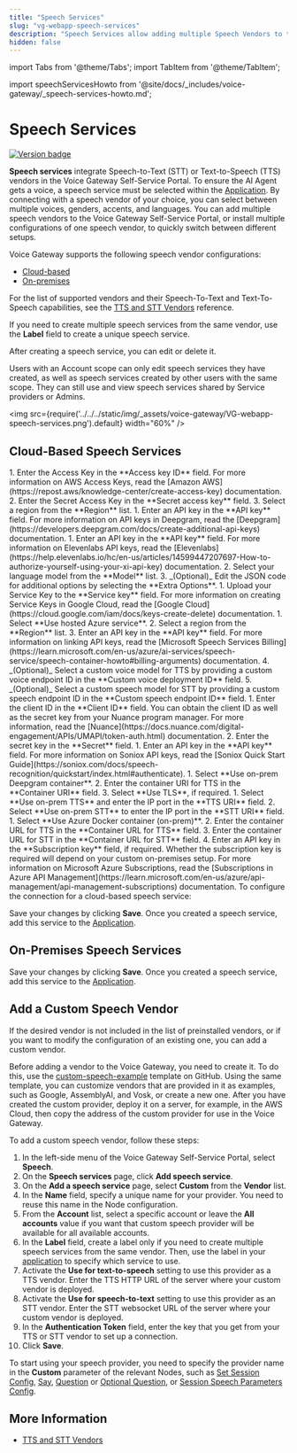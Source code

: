 ```yaml
---
title: "Speech Services" 
slug: "vg-webapp-speech-services" 
description: "Speech Services allow adding multiple Speech Vendors to the Voice Gateway portal"
hidden: false
---
```



import Tabs from '@theme/Tabs';
import TabItem from '@theme/TabItem';

import speechServicesHowto from '@site/docs/_includes/voice-gateway/_speech-services-howto.md';

# Speech Services

<a href="Updated"><img src="https://img.shields.io/badge/Updated_in-v4.77-blue" alt="Version badge" /></a>

**Speech services** integrate Speech-to-Text (STT) or Text-to-Speech (TTS) vendors in the Voice Gateway Self-Service Portal. To ensure the AI Agent gets a voice, a speech service must be selected within the [Application](./applications.md). By connecting with a speech vendor of your choice, you can select between multiple voices, genders, accents, and languages. You can add multiple speech vendors to the Voice Gateway Self-Service Portal, or install multiple configurations of one speech vendor, to quickly switch between different setups.

Voice Gateway supports the following speech vendor configurations:

- [Cloud-based](#cloud-based-speech-services)
- [On-premises](#on-premises-speech-services)

For the list of supported vendors and their Speech-To-Text and Text-To-Speech capabilities, see the [TTS and STT Vendors](../references/tts-and-stt-vendors.md) reference.

If you need to create multiple speech services from the same vendor, use the **Label** field to create a unique speech service.

After creating a speech service, you can edit or delete it.

Users with an Account scope can only edit speech services they have created, as well as speech services created by other users with the same scope. They can still use and view speech services shared by Service providers or Admins.

<img src={require('../../../static/img/_assets/voice-gateway/VG-webapp-speech-services.png').default} width="60%" />

## Cloud-Based Speech Services

<Tabs>
  <TabItem value="tab1" label="Amazon Polly" default>
    1. Enter the Access Key in the **Access key ID** field. For more information on AWS Access Keys, read the [Amazon AWS](https://repost.aws/knowledge-center/create-access-key) documentation.
    2. Enter the Secret Access Key in the **Secret access key** field.
    3. Select a region from the **Region** list.
  </TabItem>
  <TabItem value="tab2" label="Deepgram">
    1. Enter an API key in the **API key** field. For more information on API keys in Deepgram, read the [Deepgram](https://developers.deepgram.com/docs/create-additional-api-keys) documentation.
  </TabItem>
  <TabItem value="tab3" label="Elevenlabs">
    1. Enter an API key in the **API key** field. For more information on Elevenlabs API keys, read the [Elevenlabs](https://help.elevenlabs.io/hc/en-us/articles/14599447207697-How-to-authorize-yourself-using-your-xi-api-key) documentation.
    2. Select your language model from the **Model** list. 
    3. _(Optional)_ Edit the JSON code for additional options by selecting the **Extra Options**.
  </TabItem>
  <TabItem value="tab4" label="Google Speech Services">
    1. Upload your Service Key to the **Service key** field. For more information on creating Service Keys in Google Cloud, read the [Google Cloud](https://cloud.google.com/iam/docs/keys-create-delete) documentation.
  </TabItem>
  <TabItem value="tab5" label="Microsoft Azure Speech Services">
    1. Select **Use hosted Azure service**. 
    2. Select a region from the **Region** list.
    3. Enter an API key in the **API key** field. For more information on linking API keys, read the [Microsoft Speech Services Billing](https://learn.microsoft.com/en-us/azure/ai-services/speech-service/speech-container-howto#billing-arguments) documentation.
    4. _(Optional)_ Select a custom voice model for TTS by providing a custom voice endpoint ID in the **Custom voice deployment ID** field.
    5. _(Optional)_ Select a custom speech model for STT by providing a custom speech endpoint ID in the **Custom speech endpoint ID** field.
  </TabItem>
  <TabItem value="tab6" label="Nuance">
    1. Enter the client ID in the **Client ID** field. You can obtain the client ID as well as the secret key from your Nuance program manager. For more information, read the [Nuance](https://docs.nuance.com/digital-engagement/APIs/UMAPI/token-auth.html) documentation.
    2. Enter the secret key in the **Secret** field.
  </TabItem>
  <TabItem value="tab7" label="Soniox">
    1. Enter an API key in the **API key** field. For more information on Soniox API keys, read the [Soniox Quick Start Guide](https://soniox.com/docs/speech-recognition/quickstart/index.html#authenticate).

  </TabItem>
  <TabItem value="tab8" label="Deepgram">
    1. Select **Use on-prem Deepgram container**.
    2. Enter the container URI for TTS in the **Container URI** field.
    3. Select **Use TLS**, if required.

  </TabItem>
  <TabItem value="tab9" label="Nuance">
    1. Select **Use on-prem TTS** and enter the IP port in the **TTS URI** field.
    2. Select **Use on-prem STT** to enter the IP port in the **STT URI** field.
  
  </TabItem>
  <TabItem value="tab10" label="Microsoft Azure Speech Services">
    1. Select **Use Azure Docker container (on-prem)**.
    2. Enter the container URL for TTS in the **Container URL for TTS** field.
    3. Enter the container URL for STT in the **Container URL for STT** field.
    4. Enter an API key in the **Subscription key** field, if required. Whether the subscription key is required will depend on your custom on-premises setup. For more information on Microsoft Azure Subscriptions, read the [Subscriptions in Azure API Management](https://learn.microsoft.com/en-us/azure/api-management/api-management-subscriptions) documentation.

  </TabItem>
</Tabs>
To configure the connection for a cloud-based speech service:

<speechServicesHowto />

Save your changes by clicking **Save**.
Once you created a speech service, add this service to the [Application](./applications.md).

## On-Premises Speech Services

<speechServicesHowto />

Save your changes by clicking **Save**.
Once you created a speech service, add this service to the [Application](./applications.md).

## Add a Custom Speech Vendor

If the desired vendor is not included in the list of preinstalled vendors,
or if you want to modify the configuration of an existing one, you can add a custom vendor.

Before adding a vendor to the Voice Gateway, you need to create it.
To do this, use the [custom-speech-example](https://github.com/Cognigy/custom-speech-example/tree/main) template on GitHub.
Using the same template, you can customize vendors that are provided in it as examples, such as Google, AssemblyAI, and Vosk, or create a new one.
After you have created the custom provider, deploy it on a server,
for example, in the AWS Cloud, then copy the address of the custom provider for use in the Voice Gateway.

To add a custom speech vendor, follow these steps:

1. In the left-side menu of the Voice Gateway Self-Service Portal, select **Speech**.
2. On the **Speech services** page, click **Add speech service**.
3. On the **Add a speech service** page, select **Custom** from the **Vendor** list.
4. In the **Name** field, specify a unique name for your provider. You need to reuse this name in the Node configuration.
5. From the **Account** list, select a specific account or leave the **All accounts** value if you want that custom speech provider will be available for all available accounts.
6. In the **Label** field, create a label only if you need to create multiple speech services from the same vendor. Then, use the label in your [application](applications.md#add-additional-tts-and-stt-vendor) to specify which service to use.
7. Activate the **Use for text-to-speech** setting to use this provider as a TTS vendor. Enter the TTS HTTP URL of the server where your custom vendor is deployed. 
8. Activate the **Use for speech-to-text** setting to use this provider as an STT vendor. Enter the STT websocket URL of the server where your custom vendor is deployed.
9. In the **Authentication Token** field, enter the key that you get from your TTS or STT vendor to set up a connection. 
10. Click **Save**.

To start using your speech provider,
you need to specify the provider name in the **Custom** parameter of the relevant Nodes,
such as [Set Session Config](../../ai/build/node-reference/voice/voice-gateway/set-session-config.md),
[Say](../../ai/build/node-reference/basic/say.md), [Question](../../ai/build/node-reference/basic/question.md) or [Optional Question](../../ai/build/node-reference/basic/optional-question.md),
or [Session Speech Parameters Config](../../ai/build/node-reference/voice/generic/session-speech-parameters-config.md).

## More Information

- [TTS and STT Vendors](../references/tts-and-stt-vendors.md)
